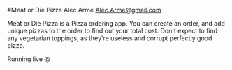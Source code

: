 #Meat or Die Pizza
Alec Arme
Alec.Arme@gmail.com

Meat or Die Pizza is a Pizza ordering app. You can create an order, and add unique pizzas to the order to find out your total cost.
Don't expect to find any vegetarian toppings, as they're useless and corrupt perfectly good pizza.


Running live @ 

